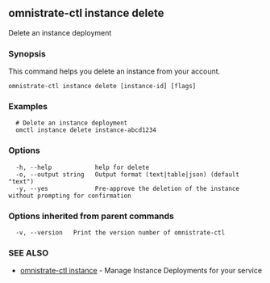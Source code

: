 ## omnistrate-ctl instance delete

Delete an instance deployment

### Synopsis

This command helps you delete an instance from your account.

```
omnistrate-ctl instance delete [instance-id] [flags]
```

### Examples

```
  # Delete an instance deployment
  omctl instance delete instance-abcd1234
```

### Options

```
  -h, --help            help for delete
  -o, --output string   Output format (text|table|json) (default "text")
  -y, --yes             Pre-approve the deletion of the instance without prompting for confirmation
```

### Options inherited from parent commands

```
  -v, --version   Print the version number of omnistrate-ctl
```

### SEE ALSO

* [omnistrate-ctl instance](omnistrate-ctl_instance.md)	 - Manage Instance Deployments for your service

